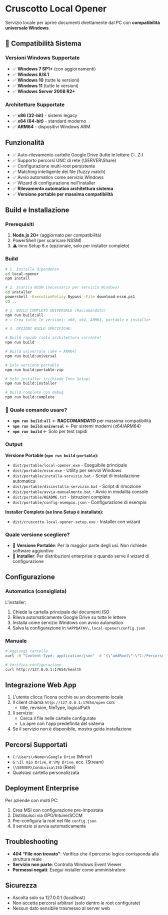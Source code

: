 # Cruscotto Local Opener

Servizio locale per aprire documenti direttamente dal PC con **compatibilità universale Windows**.

## 🎯 Compatibilità Sistema

### Versioni Windows Supportate
- ✅ **Windows 7 SP1+** (con aggiornamenti)
- ✅ **Windows 8/8.1**
- ✅ **Windows 10** (tutte le versioni)
- ✅ **Windows 11** (tutte le versioni)  
- ✅ **Windows Server 2008 R2+**

### Architetture Supportate
- ✅ **x86 (32-bit)** - sistemi legacy
- ✅ **x64 (64-bit)** - standard moderno
- ✅ **ARM64** - dispositivi Windows ARM

## Funzionalità

- ✅ Auto-rilevamento cartelle Google Drive (tutte le lettere C:..Z:)
- ✅ Supporto percorsi UNC di rete (\\SERVER\Share)
- ✅ Configurazione multi-root persistente
- ✅ Matching intelligente dei file (fuzzy match)
- ✅ Avvio automatico come servizio Windows
- ✅ Wizard di configurazione nell'installer
- ✅ **Rilevamento automatico architettura sistema**
- ✅ **Versione portable per massima compatibilità**

## Build e Installazione

### Prerequisiti

1. **Node.js 20+** (aggiornato per compatibilità)
2. PowerShell (per scaricare NSSM)
3. ⚠️ Inno Setup 6.x (opzionale, solo per installer completo)

### Build

```bash
# 1. Installa dipendenze
cd local-opener
npm install

# 2. Scarica NSSM (necessario per servizio Windows)
cd installer
powershell -ExecutionPolicy Bypass -File download-nssm.ps1
cd ..

# 3. BUILD COMPLETO UNIVERSALE (Raccomandato)
npm run build:all
# → Crea tutte le versioni: x86, x64, ARM64, portable e installer

# 4. OPZIONI BUILD SPECIFICHE:

# Build rapido (solo architettura corrente)
npm run build

# Build universale (x64 + ARM64)
npm run build:universal

# Solo versione portable
npm run build:portable-zip

# Solo installer (richiede Inno Setup)
npm run build:installer

# Build completo con debug
npm run build:complete
```

### 🎯 Quale comando usare?

- **`npm run build:all`** ← **RACCOMANDATO** per massima compatibilità
- **`npm run build:universal`** ← Per sistemi moderni (x64/ARM64)
- **`npm run build`** ← Solo per test rapidi

### Output

**Versione Portable (`npm run build:portable`):**
- `dist/portable/local-opener.exe` - Eseguibile principale
- `dist/portable/nssm.exe` - Utility per servizi Windows
- `dist/portable/installa-servizio.bat` - Script di installazione automatica
- `dist/portable/disinstalla-servizio.bat` - Script di rimozione
- `dist/portable/avvia-manualmente.bat` - Avvio in modalità console
- `dist/portable/README.txt` - Istruzioni complete
- `dist/portable/config-esempio.json` - Configurazione di esempio

**Installer Completo (se Inno Setup è installato):**
- `dist/cruscotto-local-opener-setup.exe` - Installer con wizard

### Quale versione scegliere?

- 🚀 **Versione Portable**: Per la maggior parte degli usi. Non richiede software aggiuntivo
- 🏢 **Installer**: Per distribuzioni enterprise o quando serve il wizard di configurazione

## Configurazione

### Automatica (consigliata)

L'installer:
1. Chiede la cartella principale dei documenti ISO
2. Rileva automaticamente Google Drive su tutte le lettere
3. Installa come servizio Windows con avvio automatico
4. Salva la configurazione in `%APPDATA%\.local-opener\config.json`

### Manuale

```bash
# Aggiungi cartella
curl -H "Content-Type: application/json" -d "{\"addRoot\":\"C:/Percorso/ISO\"}" http://127.0.0.1:17654/config

# Verifica configurazione
curl http://127.0.0.1:17654/health
```

## Integrazione Web App

1. L'utente clicca l'icona occhio su un documento locale
2. Il client chiama `http://127.0.0.1:17654/open` con:
   - title, revision, fileType, logicalPath
3. Il servizio:
   - Cerca il file nelle cartelle configurate
   - Lo apre con l'app predefinita del sistema
4. Se il servizio non è disponibile, mostra guida installazione

## Percorsi Supportati

- `C:\Users\<Nome>\Google Drive` (Mirror)
- `G:\Il mio Drive`, `H:\My Drive`, ecc. (Stream)
- `\\SERVER\Condivisa\ISO` (Rete)
- Qualsiasi cartella personalizzata

## Deployment Enterprise

Per aziende con molti PC:

1. Crea MSI con configurazione pre-impostata
2. Distribuisci via GPO/Intune/SCCM
3. Pre-configura la root nel file `config.json`
4. Il servizio si avvia automaticamente

## Troubleshooting

- **404 "File non trovato"**: Verifica che il percorso logico corrisponda alla struttura reale
- **Servizio non parte**: Controlla Windows Event Viewer
- **Permessi negati**: Esegui installer come amministratore

## Sicurezza

- Ascolta solo su 127.0.0.1 (localhost)
- Non accetta percorsi arbitrari (solo dentro le root configurate)
- Nessun dato sensibile trasmesso al server web
